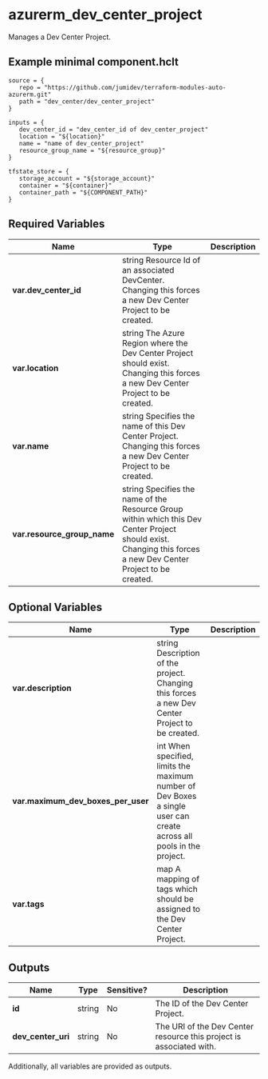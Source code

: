 # azurerm_dev_center_project

Manages a Dev Center Project.

## Example minimal component.hclt

```hcl
source = {
   repo = "https://github.com/jumidev/terraform-modules-auto-azurerm.git" 
   path = "dev_center/dev_center_project" 
}

inputs = {
   dev_center_id = "dev_center_id of dev_center_project" 
   location = "${location}" 
   name = "name of dev_center_project" 
   resource_group_name = "${resource_group}" 
}

tfstate_store = {
   storage_account = "${storage_account}" 
   container = "${container}" 
   container_path = "${COMPONENT_PATH}" 
}

```

## Required Variables

| Name | Type |  Description |
| ---- | --------- |  ----------- |
| **var.dev_center_id** | string  Resource Id of an associated DevCenter. Changing this forces a new Dev Center Project to be created. | 
| **var.location** | string  The Azure Region where the Dev Center Project should exist. Changing this forces a new Dev Center Project to be created. | 
| **var.name** | string  Specifies the name of this Dev Center Project. Changing this forces a new Dev Center Project to be created. | 
| **var.resource_group_name** | string  Specifies the name of the Resource Group within which this Dev Center Project should exist. Changing this forces a new Dev Center Project to be created. | 

## Optional Variables

| Name | Type |  Description |
| ---- | --------- |  ----------- |
| **var.description** | string  Description of the project. Changing this forces a new Dev Center Project to be created. | 
| **var.maximum_dev_boxes_per_user** | int  When specified, limits the maximum number of Dev Boxes a single user can create across all pools in the project. | 
| **var.tags** | map  A mapping of tags which should be assigned to the Dev Center Project. | 



## Outputs

| Name | Type | Sensitive? | Description |
| ---- | ---- | --------- | --------- |
| **id** | string | No  | The ID of the Dev Center Project. | 
| **dev_center_uri** | string | No  | The URI of the Dev Center resource this project is associated with. | 

Additionally, all variables are provided as outputs.
